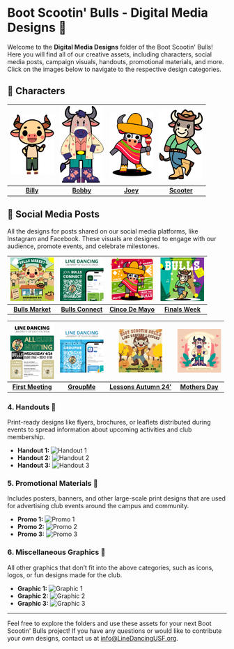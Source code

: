 # Boot Scootin' Bulls - Digital Media Designs 🎨

Welcome to the **Digital Media Designs** folder of the Boot Scootin' Bulls! Here you will find all of our creative assets, including characters, social media posts, campaign visuals, handouts, promotional materials, and more. Click on the images below to navigate to the respective design categories.

## 📁 Characters

| <img src="https://github.com/WTPGaming/BootScootinBulls/blob/main/Design/Characters/Billy/Exports/Billy_72ppi.png?raw=true" width="100"> | <img src="https://github.com/WTPGaming/BootScootinBulls/blob/main/Design/Characters/Bobby/Exports/Bobby_72ppi.png?raw=true" width="100"> | <img src="https://github.com/WTPGaming/BootScootinBulls/blob/main/Design/Characters/Joey/Exports/Joey_72ppi.png?raw=true" width="100"> | <img src="https://github.com/WTPGaming/BootScootinBulls/blob/main/Design/Characters/Scooter/Exports/Scooter_72ppi.png?raw=true" width="100"> |
|:------------------------------------------:|:----------------------------------------------:|:---------------------------------------:|:---------------------------------------:|
| [**Billy**](Characters/Billy/)             | [**Bobby**](Characters/Bobby/)                | [**Joey**](Characters/Joey/)            | [**Scooter**](Characters/Scooter/)      |

## 📱 Social Media Posts
All the designs for posts shared on our social media platforms, like Instagram and Facebook. These visuals are designed to engage with our audience, promote events, and celebrate milestones.

| <img src="https://github.com/WTPGaming/BootScootinBulls/blob/main/Design/Bulls%20Market/Exports/Bulls_Market_72ppi.png?raw=true" width="100"> | <img src="https://github.com/WTPGaming/BootScootinBulls/blob/main/Design/BullsConnect%20Instagram%20Post/Exports/BullsConnect%20Instagram%20Post_72ppi.png?raw=true" width="100"> | <img src="https://github.com/WTPGaming/BootScootinBulls/blob/main/Design/Cinco%20De%20Mayo/Exports/Cinco%20De%20Mayo_72ppi.png?raw=true" width="100"> | <img src="https://github.com/WTPGaming/BootScootinBulls/blob/main/Design/Finals%20Week/Exports/Finals%20Week_72ppi.png?raw=true" width="100"> |
|:----------------------------------------------------------------------------------------------------:|:-------------------------------------------------------------------------------------------------------------:|:---------------------------------------------------------------------------------------------------------:|:--------------------------------------------------------------------------------------------------------:|
| [**Bulls Market**](Bulls%20Market/)                                                                  | [**Bulls Connect**](BullsConnect%20Instagram%20Post/)                                                          | [**Cinco De Mayo**](Cinco%20De%20Mayo/)                                                                     | [**Finals Week**](Finals%20Week/)                                                                         |

| <img src="https://github.com/WTPGaming/BootScootinBulls/blob/main/Design/First%20Meeting/Exports/First%20Meeting_72ppi.png?raw=true" width="100"> | <img src="https://github.com/WTPGaming/BootScootinBulls/blob/main/Design/GroupMe%20Instagram%20Post/Exports/GroupMe_72ppi.png?raw=true" width="100"> | <img src="https://github.com/WTPGaming/BootScootinBulls/blob/main/Design/Line%20Dancing%20Lessons/Exports/Line%20Dancing%20Lessons_72ppi9.png?raw=true" width="100"> | <img src="https://github.com/WTPGaming/BootScootinBulls/blob/main/Design/Mothers%20Day/Exports/Mothers%20Day_72ppi.png?raw=true" width="100"> |
|:------------------------------------------------------------------------------------------------------------:|:------------------------------------------------------------------------------------------------------------:|:------------------------------------------------------------------------------------------------------------:|:------------------------------------------------------------------------------------------------------------:|
| [**First Meeting**](First%20Meeting/)                                                                        | [**GroupMe**](GroupMe%20Instagram%20Post/)                                                                    | [**Lessons Autumn 24'**](Line%20Dancing%20Lessons/)                                           | [**Mothers Day**](Mothers%20Day/)                                                                            |


### 4. Handouts 📄
Print-ready designs like flyers, brochures, or leaflets distributed during events to spread information about upcoming activities and club membership.

- **Handout 1:** ![Handout 1](handouts/handout_1.png)
- **Handout 2:** ![Handout 2](handouts/handout_2.png)
- **Handout 3:** ![Handout 3](handouts/handout_3.png)

### 5. Promotional Materials 📢
Includes posters, banners, and other large-scale print designs that are used for advertising club events around the campus and community.

- **Promo 1:** ![Promo 1](promotional_materials/promo_1.png)
- **Promo 2:** ![Promo 2](promotional_materials/promo_2.png)
- **Promo 3:** ![Promo 3](promotional_materials/promo_3.png)

### 6. Miscellaneous Graphics 🎨
All other graphics that don’t fit into the above categories, such as icons, logos, or fun designs made for the club.

- **Graphic 1:** ![Graphic 1](miscellaneous/graphic_1.png)
- **Graphic 2:** ![Graphic 2](miscellaneous/graphic_2.png)
- **Graphic 3:** ![Graphic 3](miscellaneous/graphic_3.png)

---

Feel free to explore the folders and use these assets for your next Boot Scootin' Bulls project! If you have any questions or would like to contribute your own designs, contact us at [info@LineDancingUSF.org](mailto:info@LineDancingUSF.org).
